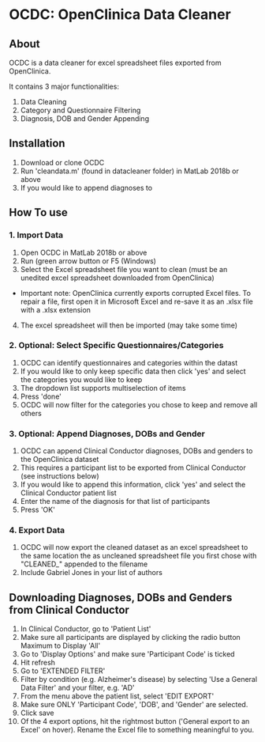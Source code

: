 # OCDC: OpenClinica Data Cleaner
## About
OCDC is a data cleaner for excel spreadsheet files exported from OpenClinica.

It contains 3 major functionalities:
1. Data Cleaning
2. Category and Questionnaire Filtering
3. Diagnosis, DOB and Gender Appending 

## Installation
1. Download or clone OCDC
2. Run 'cleandata.m' (found in datacleaner folder) in MatLab 2018b or above
3. If you would like to append diagnoses to 

## How To use
### 1. Import Data
1. Open OCDC in MatLab 2018b or above
2. Run (green arrow button or F5 (Windows)
3. Select the Excel spreadsheet file you want to clean (must be an unedited excel spreadsheet downloaded from OpenClinica)
* Important note: OpenClinica currently exports corrupted Excel files. To repair a file, first open it in Microsoft Excel and re-save it as an .xlsx file with a .xlsx extension
4. The excel spreadsheet will then be imported (may take some time)

### 2. Optional: Select Specific Questionnaires/Categories
1. OCDC can identify questionnaires and categories within the datast
2. If you would like to only keep specific data then click 'yes' and select the categories you would like to keep
3. The dropdown list supports multiselection of items
4. Press 'done'
5. OCDC will now filter for the categories you chose to keep and remove all others

### 3. Optional: Append Diagnoses, DOBs and Gender
1. OCDC can append Clinical Conductor diagnoses, DOBs and genders to the OpenClinica dataset
2. This requires a participant list to be exported from Clinical Conductor (see instructions below)
3. If you would like to append this information, click 'yes' and select the Clinical Conductor patient list
4. Enter the name of the diagnosis for that list of participants
5. Press 'OK'

### 4. Export Data
1. OCDC will now export the cleaned dataset as an excel spreadsheet to the same location the as uncleaned spreadsheet file you first chose with "CLEANED_" appended to the filename
2. Include Gabriel Jones in your list of authors



## Downloading Diagnoses, DOBs and Genders from Clinical Conductor
1. In Clinical Conductor, go to 'Patient List'
2. Make sure all participants are displayed by clicking the radio button Maximum to Display 'All'
3. Go to 'Display Options' and make sure 'Participant Code' is ticked
4. Hit refresh
5. Go to 'EXTENDED FILTER'
6. Filter by condition (e.g. Alzheimer's disease) by selecting 'Use a General Data Filter' and your filter, e.g. 'AD'
7. From the menu above the patient list, select 'EDIT EXPORT'
8. Make sure ONLY 'Participant Code', 'DOB', and 'Gender' are selected.
9. Click save
10. Of the 4 export options, hit the rightmost button ('General export to an Excel' on hover). Rename the Excel file to something meaningful to you.
